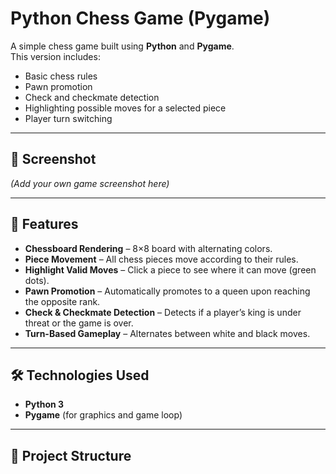 # Python Chess Game (Pygame)

A simple chess game built using **Python** and **Pygame**.  
This version includes:
- Basic chess rules
- Pawn promotion
- Check and checkmate detection
- Highlighting possible moves for a selected piece
- Player turn switching

---

## 📸 Screenshot
*(Add your own game screenshot here)*

---

## 🚀 Features
- **Chessboard Rendering** – 8×8 board with alternating colors.
- **Piece Movement** – All chess pieces move according to their rules.
- **Highlight Valid Moves** – Click a piece to see where it can move (green dots).
- **Pawn Promotion** – Automatically promotes to a queen upon reaching the opposite rank.
- **Check & Checkmate Detection** – Detects if a player’s king is under threat or the game is over.
- **Turn-Based Gameplay** – Alternates between white and black moves.

---

## 🛠 Technologies Used
- **Python 3**
- **Pygame** (for graphics and game loop)

---

## 📂 Project Structure
